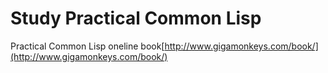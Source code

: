 # Study Practical Common Lisp
Practical Common Lisp oneline book[http://www.gigamonkeys.com/book/](http://www.gigamonkeys.com/book/)
